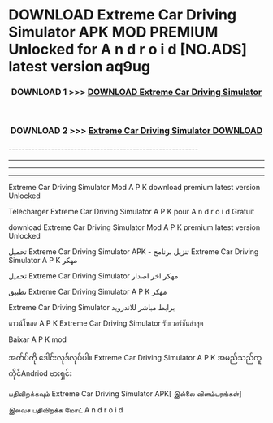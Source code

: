 # DOWNLOAD Extreme Car Driving Simulator  APK MOD PREMIUM Unlocked for A n d r o i d [NO.ADS] latest version aq9ug 



<div align="center">

<h3>DOWNLOAD 1 >>> <a href="https://getmod2.web.app/?judul=Extreme Car Driving Simulator ">DOWNLOAD Extreme Car Driving Simulator </a></h3><br>

<h3>DOWNLOAD 2 >>> <a href="https://getmod2.web.app/?judul=Extreme Car Driving Simulator ">Extreme Car Driving Simulator  DOWNLOAD </a></h3>

</div>
----------------------------------------------------------

----------------------------------------------------------

----------------------------------------------------------

----------------------------------------------------------

Extreme Car Driving Simulator  Mod A P K download premium latest version Unlocked

Télécharger Extreme Car Driving Simulator  A P K pour A n d r o i d Gratuit

download Extreme Car Driving Simulator  Mod A P K premium latest version Unlocked

تحميل Extreme Car Driving Simulator  APK - تنزيل برنامج Extreme Car Driving Simulator  A P K مهكر

تحميل Extreme Car Driving Simulator  مهكر اخر اصدار

تطبيق Extreme Car Driving Simulator  A P K مهكر

Extreme Car Driving Simulator  برابط مباشر للاندرويد

ดาวน์โหลด A P K Extreme Car Driving Simulator  รับเวอร์ชันล่าสุด

Baixar A P K mod

အက်ပ်ကို ဒေါင်းလုဒ်လုပ်ပါ။ Extreme Car Driving Simulator  A P K အမည်သည်ကူကိုင်Andriod ဗားရှင်း

பதிவிறக்கவும் Extreme Car Driving Simulator  APK[ இல்லை விளம்பரங்கள்] 
 
இலவச பதிவிறக்க மோட் A n d r o i d



